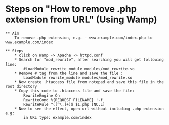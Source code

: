 Steps on "How to remove .php extension from URL" (Using Wamp)
=============================================================

	** Aim
		To remove .php extension, e.g. - www.example.com/index.php to www.example.com/index
		
	** Steps
		* click on Wamp -> Apache -> httpd.conf
		* Search for "mod_rewrite", after searching you will get following line:
			#LoadModule rewrite_module modules/mod_rewrite.so
		* Remove # tag from the line and save the file :
			LoadModule rewrite_module modules/mod_rewrite.so
		* Now create .htaccess file from notepad and save this file in the root directory
		* Copy this code to .htaccess file and save the file:
			RewriteEngine On
			RewriteCond %{REQUEST_FILENAME} !-f
			RewriteRule ^([^\.]+)$ $1.php [NC,L]
		* Now to see the effect, open url without including .php extension e.g:
			in URL type: example.com/index